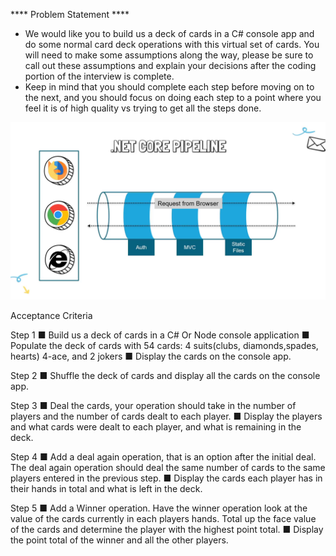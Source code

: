 ﻿**** Problem Statement ****

- We would like you to build us a deck of cards in a C# console app and do some normal card deck operations with this virtual set of cards. You will need to make some assumptions along the way, please be sure to call out these assumptions and explain your decisions after the coding portion of the interview is complete.
- Keep in mind that you should complete each step before moving on to the next, and you should focus on doing each step to a point where you feel it is of high quality vs trying to get all the steps done.

<img src="https://github.com/rahuljha18101996/DotNetCoreWebApps/blob/master/.img/Pipeline.png"/>

Acceptance Criteria

Step 1 
■ Build us a deck of cards in a C# Or Node console application 
■ Populate the deck of cards with 54 cards: 4 suits(clubs, diamonds,spades, hearts) 4-ace, and 2 jokers 
■ Display the cards on the console app.

Step 2 
■ Shuffle the deck of cards and display all the cards on the console app.

Step 3 
■ Deal the cards, your operation should take in the number of players and the number of cards dealt to each player. 
■ Display the players and what cards were dealt to each player, and what is remaining in the deck. 

Step 4 
■ Add a deal again operation, that is an option after the initial deal. The deal again operation should deal the same number of cards to the same players entered in the previous step. 
■ Display the cards each player has in their hands in total and what is left in the deck. 

Step 5 
■ Add a Winner operation. Have the winner operation look at the value of the cards currently in each players hands. Total up the face value of the cards and determine the player with the highest point total. 
■ Display the point total of the winner and all the other players. 
